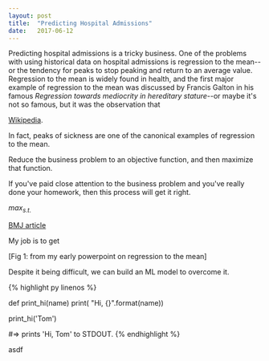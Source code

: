 ```yaml
---
layout: post
title:  "Predicting Hospital Admissions"
date:   2017-06-12
---
```


Predicting hospital admissions is a tricky business. One of the problems with using historical data on hospital admissions is regression to the mean--or the tendency for peaks to stop peaking and return to an average value. Regression to the mean is widely found in health, and the first major example of regression to the mean was discussed by Francis Galton in his famous *Regression towards mediocrity in hereditary stature*--or maybe it's not so famous, but it was the observation that

<!--break-->

[Wikipedia](https://en.wikipedia.org/wiki/Regression_toward_the_mean).

In fact, peaks of sickness are one of the canonical examples of regression to the mean.

Reduce the business problem to an objective function, and then maximize that function.

If you've paid close attention to the business problem and you've really done your homework, then this process will get it right.

$max_{s.t.}$

[BMJ article](https://www.ncbi.nlm.nih.gov/pmc/articles/PMC1125994/)

My job is to get

[Fig 1: from my early powerpoint on regression to the mean]

Despite it being difficult, we can build an ML model to overcome it. 	

{% highlight py linenos %}

def print_hi(name)
  print( "Hi, {}".format(name))

print_hi('Tom')

#=> prints 'Hi, Tom' to STDOUT.
{% endhighlight %}

<!--break-->

asdf
